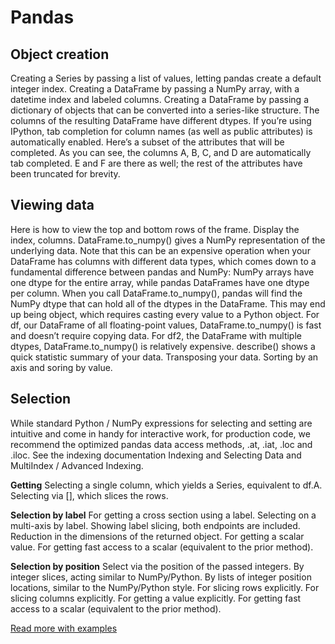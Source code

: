 # Pandas

## Object creation

Creating a Series by passing a list of values, letting pandas create a default integer index. Creating a DataFrame by passing a NumPy array, with a datetime index and labeled columns. Creating a DataFrame by passing a dictionary of objects that can be converted into a series-like structure. The columns of the resulting DataFrame have different dtypes. If you’re using IPython, tab completion for column names (as well as public attributes) is automatically enabled. Here’s a subset of the attributes that will be completed. As you can see, the columns A, B, C, and D are automatically tab completed. E and F are there as well; the rest of the attributes have been truncated for brevity.

## Viewing data

Here is how to view the top and bottom rows of the frame. Display the index, columns. DataFrame.to_numpy() gives a NumPy representation of the underlying data. Note that this can be an expensive operation when your DataFrame has columns with different data types, which comes down to a fundamental difference between pandas and NumPy: NumPy arrays have one dtype for the entire array, while pandas DataFrames have one dtype per column. When you call DataFrame.to_numpy(), pandas will find the NumPy dtype that can hold all of the dtypes in the DataFrame. This may end up being object, which requires casting every value to a Python object. For df, our DataFrame of all floating-point values, DataFrame.to_numpy() is fast and doesn’t require copying data. For df2, the DataFrame with multiple dtypes, DataFrame.to_numpy() is relatively expensive. describe() shows a quick statistic summary of your data. Transposing your data. Sorting by an axis and soring by value. 

## Selection

While standard Python / NumPy expressions for selecting and setting are intuitive and come in handy for interactive work, for production code, we recommend the optimized pandas data access methods, .at, .iat, .loc and .iloc. See the indexing documentation Indexing and Selecting Data and MultiIndex / Advanced Indexing.

**Getting** Selecting a single column, which yields a Series, equivalent to df.A. Selecting via [], which slices the rows. 

**Selection by label** For getting a cross section using a label. Selecting on a multi-axis by label. Showing label slicing, both endpoints are included. Reduction in the dimensions of the returned object. For getting a scalar value. For getting fast access to a scalar (equivalent to the prior method).

**Selection by position** Select via the position of the passed integers. By integer slices, acting similar to NumPy/Python. By lists of integer position locations, similar to the NumPy/Python style. For slicing rows explicitly. For slicing columns explicitly. For getting a value explicitly. For getting fast access to a scalar (equivalent to the prior method).

[Read more with examples](https://pandas.pydata.org/pandas-docs/stable/user_guide/10min.html)
